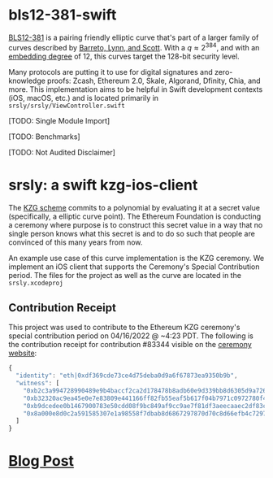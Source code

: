 # bls12-381-swift

[BLS12-381](https://electriccoin.co/blog/new-snark-curve/) is a pairing friendly elliptic curve that's part of a larger family of curves described by [Barreto, Lynn, and Scott](https://eprint.iacr.org/2002/088.pdf). With a $q \approx 2^{384}$, and with an [embedding degree](https://hackmd.io/@benjaminion/bls12-381#Embedding-degree) of 12, this curves target the 128-bit security level.

Many protocols are putting it to use for digital signatures and zero-knowledge proofs: Zcash, Ethereum 2.0, Skale, Algorand, Dfinity, Chia, and more. This implementation aims to be helpful in Swift development contexts (iOS, macOS, etc.) and is located primarily in ```srsly/srsly/ViewController.swift```

[TODO: Single Module Import]

[TODO: Benchmarks]

[TODO: Not Audited Disclaimer]

# srsly: a swift kzg-ios-client

The [KZG scheme](https://www.iacr.org/archive/asiacrypt2010/6477178/6477178.pdf) commits to a polynomial by evaluating it at a secret value (specifically, a elliptic curve point). The Ethereum Foundation is conducting a ceremony where purpose is to construct this secret value in a way that no single person knows what this secret is and to do so such that people are convinced of this many years from now. 

An example use case of this curve implementation is the KZG ceremony. We implement an iOS client that supports the Ceremony's Special Contribution period. The files for the project as well as the curve are located in the ```srsly.xcodeproj```

## Contribution Receipt

This project was used to contribute to the Ethereum KZG ceremony's special contribution period on 04/16/2022 @ ~4:23 PDT. The following is the contribution receipt for contribution #83344 visible on the [ceremony website](https://ceremony.ethereum.org/):

```javascript
{
  "identity": "eth|0xdf369cde73ce4d75deba0d9a6f67873ea9350b9b",
  "witness": [
    "0xb2c3a994728990489e9b4baccf2ca2d178478b8adb60e9d339bb8d6305d9a726e20be519208b03189c175d6b1e1231c81079cca38a8fef5b576b714225dab3e46241d18510b19de9639b84e136f3fef055a60ef610ba2daeaf6df03583b80665",
    "0xb32320ac9ea45e0e7e83809e441166ff82fb55eaf5b617f04b7971c0972780f41ffab86d5e8b729c4886acf25212cd6102df3edee2367278370ffe71f7021d7abb4dc2b10fb01f965c34c02f249f93b2c2e1de250cd54c094be8561e004f0678",
    "0xb9dcedee0b1467900783e50cdd08f9bc849af9cc9ae7f81df3aeecaaec2df83c68525c7fe90adf82a3e6999dad693c451166b3f5304258713dff5faf73ee4d7eedadc18ae80150fe44252b33f4820cb52feb6b1045db54668f2b3a5bd2654993",
    "0x8a000e8d0c2a591585307e1a98558f7dbab8d6867297870d70c8d66efb4c72972b84f233bf6b2938c5c2b9d6d009489605a6b547b6aa91bdd0b3fb2c799ccd5774131c1e12d993cd25bf16b682e95c2616e90be0a7302a0b126dedaf16ced798"
  ]
}
```

# [Blog Post](./blog.md)

